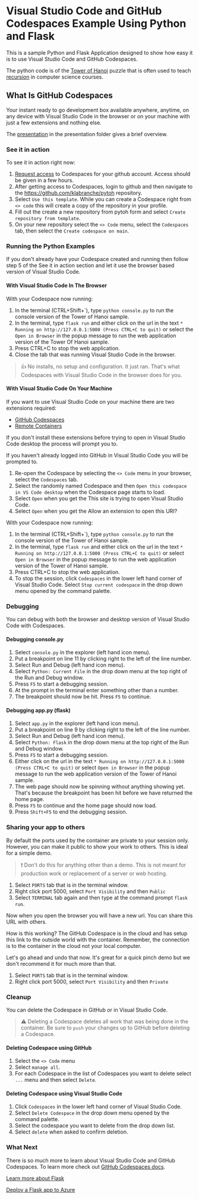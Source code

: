 # Visual Studio Code and GitHub Codespaces Example Using Python and Flask

This is a sample Python and Flask Application designed to show how easy it is to use Visual Studio Code and GitHub Codespaces.

The python code is of the [Tower of Hanoi](https://en.wikipedia.org/wiki/Tower_of_Hanoi) puzzle that is often used to teach [recursion](https://en.wikipedia.org/wiki/Recursion) in computer science courses.

## What Is GitHub Codespaces

Your instant ready to go development box available anywhere, anytime, on any device with Visual Studio Code in the browser or on your machine with just a few extensions and nothing else.

The [presentation](presentation/GithubCodespaces.pdf) in the presentation folder gives a brief overview. 

### See it in action

To see it in action right now:

1. [Request access](https://github.com/features/codespaces/signup) to Codespaces for your github account.  Access should be given in a few hours.
1. After getting access to Codespaces, login to github and then navigate to the https://github.com/klabranche/pytoh repository.
1. Select `Use this template`. While you can create a Codespace right from `<> code` this will create a copy of the repository in your profile.
1. Fill out the create a new repository from pytoh form and select `Create repository from template`.
1. On your new repository select the `<> Code` menu, select the `Codespaces` tab, then select the `Create codespace on main`.


### Running the Python Examples

If you don't already have your Codespace created and running then follow step 5 of the See it in action section and let it use the browser based version  of Visual Studio Code.

#### With Visual Studio Code In The Browser

With your Codespace now running:

1. In the terminal (CTRL+Shift+\`), type `python console.py` to run the console version of the Tower of Hanoi sample.
1. In the terminal, type `flask run` and either click on the url in the text `* Running on http://127.0.0.1:5000 (Press CTRL+C to quit)` or select the `Open in Browser` in the popup message to run the web application version of the Tower Of Hanoi sample.
1. Press CTRL+C to stop the web application.
1. Close the tab that was running Visual Studio Code in the browser.

>:thumbsup: No installs, no setup and configuration.  It just ran.  That's what Codespaces with Visual Studio Code in the browser does for you.

#### With Visual Studio Code On Your Machine
If you want to use Visual Studio Code on your machine there are two extensions required:

* [GitHub Codespaces](https://marketplace.visualstudio.com/items?itemName=GitHub.codespaces)
* [Remote Containers](https://marketplace.visualstudio.com/items?itemName=ms-vscode-remote.remote-containers)

If you don't install these extensions before trying to open in Visual Studio Code desktop the process will prompt you to.

If you haven't already logged into GitHub in Visual Studio Code you will be prompted to.

1. Re-open the Codespace by selecting the `<> Code` menu in your browser, select the `Codespaces` tab.
1. Select the randomly named Codespace and then `Open this codespace in VS Code desktop` when the Codespace page starts to load.
1. Select `Open` when you get the This site is trying to open Visual Studio Code.
1. Select `Open` when you get the Allow an extension to open this URI?

With your Codespace now running:

1. In the terminal (CTRL+Shift+\`), type `python console.py` to run the console version of the Tower of Hanoi sample.
1. In the terminal, type `flask run` and either click on the url in the text `* Running on http://127.0.0.1:5000 (Press CTRL+C to quit)` or select `Open in Browser` in the popup message to run the web application version of the Tower of Hanoi sample.
1. Press CTRL+C to stop the web application.
1. To stop the session, click `Codespaces` in the lower left hand corner of Visual Studio Code.  Select `Stop current codespace` in the drop down menu opened by the command palette.
 
### Debugging

You can debug with both the browser and desktop version of Visual Studio Code with Codespaces.

#### Debugging console.py 

1. Select `console.py` in the explorer (left hand icon menu).
1. Put a breakpoint on line 11 by clicking right to the left of the line number.
1. Select Run and Debug (left hand icon menu).
1. Select `Python: Current File` in the drop down menu at the top right of the Run and Debug window.
1. Press `F5` to start a debugging session.
1. At the prompt in the terminal enter something other than a number.
1. The breakpoint should now be hit.  Press `F5` to continue.

#### Debugging app.py (flask)

1. Select `app.py` in the explorer (left hand icon menu).
1. Put a breakpoint on line 9 by clicking right to the left of the line number.
1. Select Run and Debug (left hand icon menu).
1. Select `Python: Flask` in the drop down menu at the top right of the Run and Debug window.
1. Press `F5` to start a debugging session.
1. Either click on the url in the text `* Running on http://127.0.0.1:5000 (Press CTRL+C to quit)` or select `Open in Browser` in the popup message to run the web application version of the Tower of Hanoi sample.
1. The web page should now be spinning without anything showing yet.  That's because the breakpoint has been hit before we have returned the home page.
1. Press `F5` to continue and the home page should now load.
1. Press `Shift+F5` to end the debugging session.

### Sharing your app to others

By default the ports used by the container are private to your session only.  However, you can make it public to show your work to others.  This is ideal for a simple demo.  

>:exclamation: Don't do this for anything other than a demo.  This is not meant for production work or replacement of a server or web hosting.

1. Select `PORTS` tab that is in the terminal window.
1. Right click port 5000, select `Port Visibility` and then `Public`
1. Select `TERMINAL` tab again and then type at the command prompt `flask run`.

Now when you open the browser you will have a new url.  You can share this URL with others.

How is this working?  The GitHub Codespace is in the cloud and has setup this link to the outside world with the container.  Remember, the connection is to the container in the cloud not your local computer.

Let's go ahead and undo that now.  It's great for a quick pinch demo but we don't recommend it for much more than that.  

1. Select `PORTS` tab that is in the terminal window.
1. Right click port 5000, select `Port Visibility` and then `Private`

### Cleanup

You can delete the Codespace in GitHub or in Visual Studio Code.

>:warning: Deleting a Codespace deletes all work that was being done in the container.  Be sure to `push` your changes up to GitHub before deleting a Codespace.

#### Deleting Codespace using GitHub
1. Select the `<> Code` menu
1. Select `manage all`.  
1. For each Codespace in the list of Codespaces you want to delete select `...` menu and then select `Delete`.

#### Deleting Codespace using Visual Studio Code
1. Click `Codespaces` in the lower left hand corner of Visual Studio Code. 
1. Select `Delete Codespace` in the drop down menu opened by the command palette.
1. Select the codespace you want to delete from the drop down list.
1. Select `delete` when asked to confirm deletion.

### What Next

There is so much more to learn about Visual Studio Code and GitHub Codespaces. To learn more check out [GitHub Codespaces docs](https://docs.github.com/en/codespaces).

[Learn more about Flask](https://flask.palletsprojects.com/en/2.1.x/quickstart/#a-minimal-application)

[Deploy a Flask app to Azure](https://docs.microsoft.com/en-us/azure/app-service/quickstart-python?toc=%2Fazure%2Fdeveloper%2Fpython%2Ftoc.json&bc=%2Fazure%2Fdeveloper%2Fbreadcrumb%2Ftoc.json&tabs=flask%2Cwindows%2Cazure-portal%2Cterminal-bash%2Cvscode-deploy%2Cdeploy-instructions-azportal%2Cdeploy-instructions-zip-azcli) 

